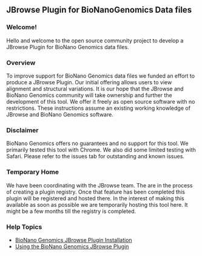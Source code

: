 ## JBrowse Plugin for BioNanoGenomics Data files

### Welcome!
Hello and welcome to the open source community project to develop a JBrowse Plugin for BioNano Genomics data files.  

### Overview 
To improve support for BioNano Genomics data files we funded an effort to produce a JBrowse Plugin.  Our initial offering allows users to view alignment and structural variations.  It is our hope that the JBrowse and BioNano Genomics community will take ownership and further the development of this tool.  We offer it freely as open source software with no restrictions.  These instructions assume an existing working knowledge of JBrowse and BioNano Genomics software.   

### Disclaimer
BioNano Genomics offers no guarantees and no support for this tool.  We primarily tested this tool with Chrome.  We also did some limited testing with Safari.  Please refer to the issues tab for outstanding and known issues.   

### Temporary Home
We have been coordinating with the JBrowse team.  The are in the process of creating a plugin registry.  Once that feature has been completed this plugin will be registered and hosted there.  In the interest of making this available as soon as possible we are temporarily hosting this tool here.   It might be a few months till the registry is completed.  

### Help Topics
* [BioNano Genomics JBrowse Plugin Installation](https://github.com/bionanogenomics/JBrowsePlugin/wiki/BioNano-Genomics-Plugin-Installation)
* [Using the BioNano Genomics JBrowse Plugin](https://github.com/bionanogenomics/JBrowsePlugin/wiki/Using-the-BioNano-Genomics-JBrowse-Plugin)